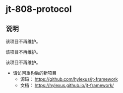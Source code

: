 # jt-808-protocol

## 说明

该项目不再维护。

该项目不再维护。

该项目不再维护。

- 请访问重构后的新项目
    - 源码： https://github.com/hylexus/jt-framework
    - 文档： https://hylexus.github.io/jt-framework/
